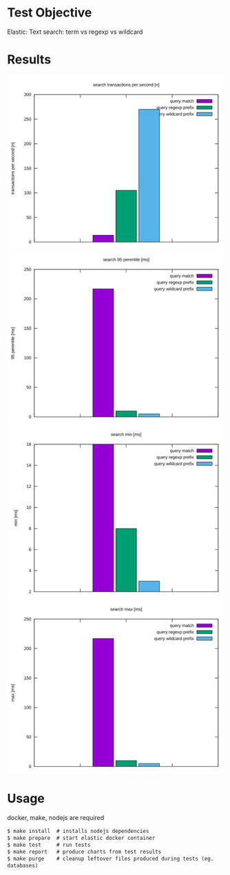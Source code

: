 Test Objective
==============

Elastic: Text search: term vs regexp vs wildcard

Results
=======

![prefetch tps](report/search_tps_n_test.svg)
![prefetch p95](report/search_p95_n_test.svg)
![prefetch min](report/search_min_n_test.svg)
![prefetch max](report/search_max_n_test.svg)

Usage
=====

docker, make, nodejs are required
```
$ make install  # installs nodejs dependencies
$ make prepare  # start elastic docker container
$ make test     # run tests
$ make report   # produce charts from test results
$ make purge    # cleanup leftover files produced during tests (eg. databases)
```
